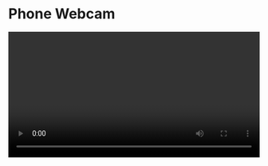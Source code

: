 <!DOCTYPE html>
<html lang="en">
<head>
    <meta charset="UTF-8">
    <meta name="viewport" content="width=device-width, initial-scale=1.0">
    <title>Phone Webcam</title>
</head>
<body>
    <h1>Phone Webcam</h1>
    <video id="video" width="100%" autoplay></video>
    <script>
        navigator.mediaDevices.getUserMedia({ video: true })
            .then(stream => {
                document.getElementById('video').srcObject = stream;
            })
            .catch(error => {
                console.error("Error accessing camera:", error);
            });
    </script>
</body>
</html>
